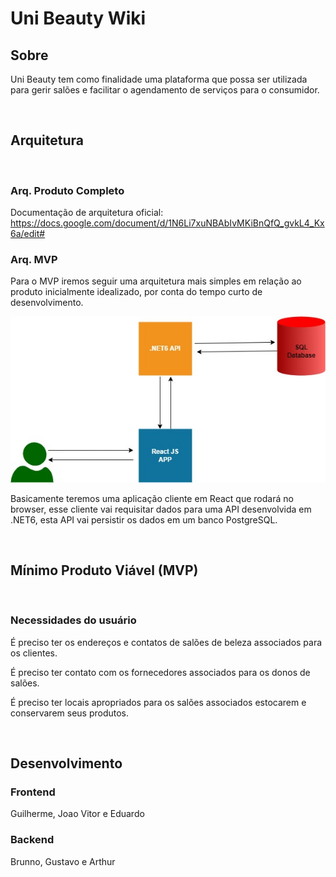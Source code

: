 # Uni Beauty Wiki

## Sobre

Uni Beauty tem como finalidade uma plataforma que possa ser utilizada para gerir salões e facilitar o agendamento de serviços para o consumidor.

<br />

## Arquitetura

<br />

### Arq. Produto Completo

Documentação de arquitetura oficial: https://docs.google.com/document/d/1N6Li7xuNBAbIvMKiBnQfQ_gvkL4_Kx6a/edit#

### Arq. MVP

Para o MVP iremos seguir uma arquitetura mais simples em relação ao produto inicialmente idealizado, por conta do tempo curto de desenvolvimento.

![imagem](./imgArquitetura.jpeg)

Basicamente teremos uma aplicação cliente em React que rodará no browser, esse cliente vai requisitar dados para uma API desenvolvida em .NET6, esta API vai persistir os dados em um banco PostgreSQL.

<br />

## Mínimo Produto Viável (MVP)

<br />

### Necessidades do usuário

É preciso ter os endereços e contatos de salões de beleza associados para os clientes.

É preciso ter contato com os fornecedores associados para os donos de salões.

É preciso ter locais apropriados para os salões associados estocarem e conservarem seus produtos.

<br/>

## Desenvolvimento

### Frontend

Guilherme, Joao Vitor e Eduardo

### Backend

Brunno, Gustavo e Arthur
